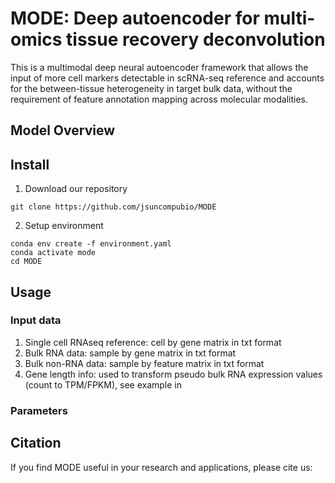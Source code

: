 # MODE: Deep autoencoder for multi-omics tissue recovery deconvolution

This is a multimodal deep neural autoencoder framework that allows the input of more cell markers detectable in scRNA-seq reference and accounts for the between-tissue heterogeneity in target bulk data, without the requirement of feature annotation mapping across molecular modalities.

## Model Overview

## Install

1. Download our repository
```
git clone https://github.com/jsuncompubio/MODE
```
2. Setup environment
```
conda env create -f environment.yaml
conda activate mode
cd MODE
```

## Usage

### Input data
1. Single cell RNAseq reference: cell by gene matrix in txt format
2. Bulk RNA data: sample by gene matrix in txt format
3. Bulk non-RNA data: sample by feature matrix in txt format
4. Gene length info: used to transform pseudo bulk RNA expression values (count to TPM/FPKM), see example in

### Parameters

 

## Citation

If you find MODE useful in your research and applications, please cite us:
```bibtex
```
